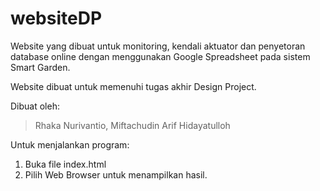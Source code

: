 # websiteDP

Website yang dibuat untuk monitoring, kendali aktuator dan penyetoran database online dengan menggunakan Google Spreadsheet pada sistem Smart Garden.

Website dibuat untuk memenuhi tugas akhir Design Project.

Dibuat oleh:
> Rhaka Nurivantio,
> Miftachudin Arif Hidayatulloh

Untuk menjalankan program:
1. Buka file index.html
2. Pilih Web Browser untuk menampilkan hasil.
